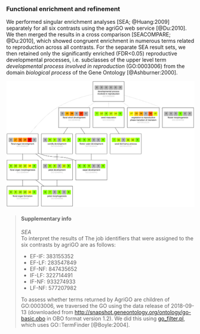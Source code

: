 ### Functional enrichment and refinement

We performed singular enrichment analyses [SEA; @Huang:2009] separately for all six contrasts using the agriGO web 
service [@Du:2010]. We then merged the results in a cross comparison [SEACOMPARE; @Du:2010], which showed congruent 
enrichment in numerous terms related to reproduction across all contrasts. For the separate SEA result sets, we then 
retained only the significantly enriched (FDR<0.05) reproductive developmental processes, i.e. subclasses of the upper 
level term _developmental process involved in reproduction_ (GO:0003006) from the domain _biological process_ of the 
Gene Ontology [@Ashburner:2000].

![](images/go_subgraph.svg)

> #### Supplementary info
> *SEA*  
> To interpret the results of The job identifiers that were assigned to the six contrasts by agriGO are as follows:
> - EF-IF: 383155352 
> - EF-LF: 283547849
> - EF-NF: 847435652
> - IF-LF: 322714491
> - IF-NF: 933274933
> - LF-NF: 577207982
>
> To assess whether terms returned by AgriGO are children of GO:0003006, we traversed the GO using the data release
> of 2018-09-13 (downloaded from http://snapshot.geneontology.org/ontology/go-basic.obo in OBO format version 1.2).
> We did this using [go_filter.pl](../script/go_filter.pl), which uses GO::TermFinder [@Boyle:2004].
>
